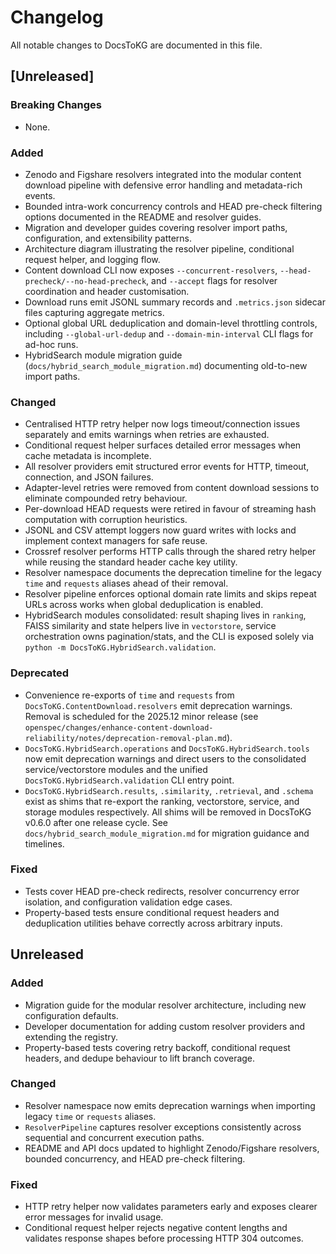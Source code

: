 # Changelog

All notable changes to DocsToKG are documented in this file.

## [Unreleased]

### Breaking Changes
- None.

### Added
- Zenodo and Figshare resolvers integrated into the modular content download pipeline with defensive error handling and metadata-rich events.
- Bounded intra-work concurrency controls and HEAD pre-check filtering options documented in the README and resolver guides.
- Migration and developer guides covering resolver import paths, configuration, and extensibility patterns.
- Architecture diagram illustrating the resolver pipeline, conditional request helper, and logging flow.
- Content download CLI now exposes `--concurrent-resolvers`, `--head-precheck/--no-head-precheck`,
  and `--accept` flags for resolver coordination and header customisation.
- Download runs emit JSONL summary records and `.metrics.json` sidecar files capturing aggregate metrics.
- Optional global URL deduplication and domain-level throttling controls, including
  `--global-url-dedup` and `--domain-min-interval` CLI flags for ad-hoc runs.
- HybridSearch module migration guide (`docs/hybrid_search_module_migration.md`) documenting old-to-new import paths.

### Changed
- Centralised HTTP retry helper now logs timeout/connection issues separately and emits warnings when retries are exhausted.
- Conditional request helper surfaces detailed error messages when cache metadata is incomplete.
- All resolver providers emit structured error events for HTTP, timeout, connection, and JSON failures.
- Adapter-level retries were removed from content download sessions to eliminate compounded retry behaviour.
- Per-download HEAD requests were retired in favour of streaming hash computation with corruption heuristics.
- JSONL and CSV attempt loggers now guard writes with locks and implement context managers for safe reuse.
- Crossref resolver performs HTTP calls through the shared retry helper while reusing the standard header cache key utility.
- Resolver namespace documents the deprecation timeline for the legacy ``time`` and ``requests`` aliases ahead of their removal.
- Resolver pipeline enforces optional domain rate limits and skips repeat URLs across works when
  global deduplication is enabled.
- HybridSearch modules consolidated: result shaping lives in `ranking`, FAISS similarity and state
  helpers live in `vectorstore`, service orchestration owns pagination/stats, and the CLI is exposed
  solely via `python -m DocsToKG.HybridSearch.validation`.

### Deprecated
- Convenience re-exports of ``time`` and ``requests`` from
  ``DocsToKG.ContentDownload.resolvers`` emit deprecation warnings. Removal is
  scheduled for the 2025.12 minor release (see
  `openspec/changes/enhance-content-download-reliability/notes/deprecation-removal-plan.md`).
- ``DocsToKG.HybridSearch.operations`` and ``DocsToKG.HybridSearch.tools`` now emit
  deprecation warnings and direct users to the consolidated service/vectorstore
  modules and the unified ``DocsToKG.HybridSearch.validation`` CLI entry point.
- ``DocsToKG.HybridSearch.results``, ``.similarity``, ``.retrieval``, and ``.schema``
  exist as shims that re-export the ranking, vectorstore, service, and storage modules
  respectively. All shims will be removed in DocsToKG v0.6.0 after one release cycle.
  See `docs/hybrid_search_module_migration.md` for migration guidance and timelines.

### Fixed
- Tests cover HEAD pre-check redirects, resolver concurrency error isolation, and configuration validation edge cases.
- Property-based tests ensure conditional request headers and deduplication utilities behave correctly across arbitrary inputs.
## Unreleased

### Added
- Migration guide for the modular resolver architecture, including new
  configuration defaults.
- Developer documentation for adding custom resolver providers and extending the
  registry.
- Property-based tests covering retry backoff, conditional request headers, and
  dedupe behaviour to lift branch coverage.

### Changed
- Resolver namespace now emits deprecation warnings when importing legacy
  ``time`` or ``requests`` aliases.
- ``ResolverPipeline`` captures resolver exceptions consistently across
  sequential and concurrent execution paths.
- README and API docs updated to highlight Zenodo/Figshare resolvers, bounded
  concurrency, and HEAD pre-check filtering.

### Fixed
- HTTP retry helper now validates parameters early and exposes clearer error
  messages for invalid usage.
- Conditional request helper rejects negative content lengths and validates
  response shapes before processing HTTP 304 outcomes.

